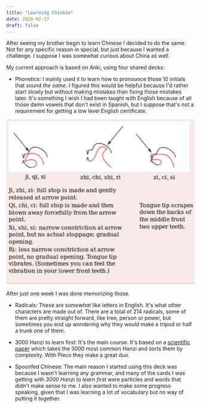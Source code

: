 ```yaml
---
title: "Learning Chinese"
date: 2020-02-27
draft: false
---
```


After seeing my brother begin to learn Chinese I decided to do the same. Not for
any specific reason in special, but just because I wanted a challenge. I suppose
I was somewhat curious about China as well.

My current approach is based on Anki, using four shared decks:

- Phonetics: I mainly used it to learn how to pronounce those 10 initials that
sound _the same_. I figured this would be helpful because I'd rather start
slowly but without making mistakes than fixing those mistakes later. It's
something I wish I had been taught with English because of all those damn
vowels that don't exist in Spanish, but I suppose that's not a requirement for
getting a low level English certificate.

![Those pesky initials](./pesky_initials.jpg)

After just one week I was done memorizing those.

- Radicals: These are _somewhat_ like letters in English. It's what other
characters are made out of. There are a total of 214 radicals, some of them
are pretty straight forward, like tree, person or power, but sometimes you end
up wondering why they would make a tripod or half a trunk one of them.

- 3000 Hanzi to learn first: It's the main course. It's based on a
[scientific paper](http://journals.plos.org/plosone/article?id=10.1371/journal.pone.0069745)
which takes the 3000 most common Hanzi and sorts them by complexity. With
Pleco they make a great duo.

- Spoonfed Chinese: The main reason I started using this deck was because I
wasn't learning any grammar, and many of the cards I was getting with _3000
Hanzi to learn first_ were particles and words that didn't make sense to me. I
also wanted to make some progress speaking, given that I was learning a lot of
vocabulary but no way of putting it together.
